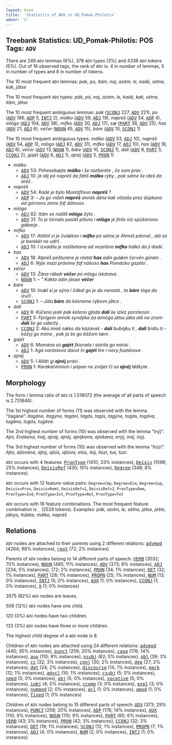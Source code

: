 ```yaml
---
layout: base
title:  'Statistics of ADV in UD_Pomak-Philotis'
udver: '2'
---
```


## Treebank Statistics: UD_Pomak-Philotis: POS Tags: `ADV`

There are 249 `ADV` lemmas (6%), 378 `ADV` types (3%) and 4336 `ADV` tokens (5%).
Out of 16 observed tags, the rank of `ADV` is: 4 in number of lemmas, 5 in number of types and 8 in number of tokens.

The 10 most frequent `ADV` lemmas: <em>pak, po, itám, naj, azám, le, kadé, sétne, kak, játse</em>

The 10 most frequent `ADV` types:  <em>pák, pó, naj, azám, le, kadé, kak, sétne, itám, játse</em>

The 10 most frequent ambiguous lemmas: <em>pak</em> (<tt><a href="qpm_philotis-pos-SCONJ.html">SCONJ</a></tt> 227, <tt><a href="qpm_philotis-pos-ADV.html">ADV</a></tt> 221), <em>po</em> (<tt><a href="qpm_philotis-pos-ADV.html">ADV</a></tt> 186, <tt><a href="qpm_philotis-pos-ADP.html">ADP</a></tt> 5, <tt><a href="qpm_philotis-pos-INTJ.html">INTJ</a></tt> 2), <em>málko</em> (<tt><a href="qpm_philotis-pos-ADV.html">ADV</a></tt> 59, <tt><a href="qpm_philotis-pos-ADJ.html">ADJ</a></tt> 19), <em>napréš</em> (<tt><a href="qpm_philotis-pos-ADV.html">ADV</a></tt> 54, <tt><a href="qpm_philotis-pos-ADP.html">ADP</a></tt> 4), <em>mlógo</em> (<tt><a href="qpm_philotis-pos-ADJ.html">ADJ</a></tt> 104, <tt><a href="qpm_philotis-pos-ADV.html">ADV</a></tt> 38), <em>mífko</em> (<tt><a href="qpm_philotis-pos-ADV.html">ADV</a></tt> 30, <tt><a href="qpm_philotis-pos-ADJ.html">ADJ</a></tt> 17), <em>sæ</em> (<tt><a href="qpm_philotis-pos-PART.html">PART</a></tt> 38, <tt><a href="qpm_philotis-pos-ADV.html">ADV</a></tt> 25), <em>has</em> (<tt><a href="qpm_philotis-pos-ADV.html">ADV</a></tt> 21, <tt><a href="qpm_philotis-pos-ADJ.html">ADJ</a></tt> 6), <em>véčer</em> (<tt><a href="qpm_philotis-pos-NOUN.html">NOUN</a></tt> 45, <tt><a href="qpm_philotis-pos-ADV.html">ADV</a></tt> 15), <em>báre</em> (<tt><a href="qpm_philotis-pos-ADV.html">ADV</a></tt> 10, <tt><a href="qpm_philotis-pos-SCONJ.html">SCONJ</a></tt> 1)

The 10 most frequent ambiguous types:  <em>málko</em> (<tt><a href="qpm_philotis-pos-ADV.html">ADV</a></tt> 53, <tt><a href="qpm_philotis-pos-ADJ.html">ADJ</a></tt> 10), <em>napréš</em> (<tt><a href="qpm_philotis-pos-ADV.html">ADV</a></tt> 54, <tt><a href="qpm_philotis-pos-ADP.html">ADP</a></tt> 3), <em>mlógo</em> (<tt><a href="qpm_philotis-pos-ADJ.html">ADJ</a></tt> 82, <tt><a href="qpm_philotis-pos-ADV.html">ADV</a></tt> 31), <em>mífko</em> (<tt><a href="qpm_philotis-pos-ADV.html">ADV</a></tt> 17, <tt><a href="qpm_philotis-pos-ADJ.html">ADJ</a></tt> 10), <em>has</em> (<tt><a href="qpm_philotis-pos-ADV.html">ADV</a></tt> 18, <tt><a href="qpm_philotis-pos-ADJ.html">ADJ</a></tt> 6), <em>véčer</em> (<tt><a href="qpm_philotis-pos-ADV.html">ADV</a></tt> 13, <tt><a href="qpm_philotis-pos-NOUN.html">NOUN</a></tt> 1), <em>báre</em> (<tt><a href="qpm_philotis-pos-ADV.html">ADV</a></tt> 10, <tt><a href="qpm_philotis-pos-SCONJ.html">SCONJ</a></tt> 1), <em>dalí</em> (<tt><a href="qpm_philotis-pos-ADV.html">ADV</a></tt> 8, <tt><a href="qpm_philotis-pos-PART.html">PART</a></tt> 5, <tt><a href="qpm_philotis-pos-CCONJ.html">CCONJ</a></tt> 2), <em>gajét</em> (<tt><a href="qpm_philotis-pos-ADV.html">ADV</a></tt> 6, <tt><a href="qpm_philotis-pos-ADJ.html">ADJ</a></tt> 1), <em>ajnéj</em> (<tt><a href="qpm_philotis-pos-ADV.html">ADV</a></tt> 5, <tt><a href="qpm_philotis-pos-PRON.html">PRON</a></tt> 1)


* <em>málko</em>
  * <tt><a href="qpm_philotis-pos-ADV.html">ADV</a></tt> 53: <em>Póhesebæjte <b>málko</b> i še razberéte , če som prav .</em>
  * <tt><a href="qpm_philotis-pos-ADJ.html">ADJ</a></tt> 10: <em>já ídij pó napréš da fátiš <b>málko</b> rýby , pak sétne še ídeš da aréš .</em>
* <em>napréš</em>
  * <tt><a href="qpm_philotis-pos-ADV.html">ADV</a></tt> 54: <em>Kadé je býlo Mustáfčevo <b>napréš</b> ?</em>
  * <tt><a href="qpm_philotis-pos-ADP.html">ADP</a></tt> 3: <em>- Ja go vídeh <b>napréš</b> annók déne kak vlízašo prez dúpkono ad górnono zéme faf dólnoso .</em>
* <em>mlógo</em>
  * <tt><a href="qpm_philotis-pos-ADJ.html">ADJ</a></tt> 82: <em>Itám so našlíli <b>mlógo</b> žýto .</em>
  * <tt><a href="qpm_philotis-pos-ADV.html">ADV</a></tt> 31: <em>To je tórnalo paslét pítono i <b>mlógo</b> jé fírilo niz spúšanono gábarje .</em>
* <em>mífko</em>
  * <tt><a href="qpm_philotis-pos-ADV.html">ADV</a></tt> 17: <em>Atišlól sí je čulǽkon i <b>mífko</b> pó sétne je Ahmét pánnal , alá só je berekét ne udríl .</em>
  * <tt><a href="qpm_philotis-pos-ADJ.html">ADJ</a></tt> 10: <em>I izvádila je máštehana ad vezelóno <b>mífko</b> halkó da jí dadé .</em>
* <em>has</em>
  * <tt><a href="qpm_philotis-pos-ADV.html">ADV</a></tt> 18: <em>Atpréš péšturane je rástal <b>has</b> adín gulǽm červén góram .</em>
  * <tt><a href="qpm_philotis-pos-ADJ.html">ADJ</a></tt> 6: <em>Nýje inazí právime faf nášoso <b>has</b> Pomácko gazéto .</em>
* <em>véčer</em>
  * <tt><a href="qpm_philotis-pos-ADV.html">ADV</a></tt> 13: <em>Žána rábati <b>véčer</b> pó mlógu iskárava .</em>
  * <tt><a href="qpm_philotis-pos-NOUN.html">NOUN</a></tt> 1: <em>– " Kákta adín jásan <b>véčer</b></em>
* <em>báre</em>
  * <tt><a href="qpm_philotis-pos-ADV.html">ADV</a></tt> 10: <em>Imǽl sí je sýna i čákal go je da narasté , ta <b>báre</b> tóga da izučí .</em>
  * <tt><a href="qpm_philotis-pos-SCONJ.html">SCONJ</a></tt> 1: <em>– Jála <b>báre</b> da kósneme rýbovo játce .</em>
* <em>dalí</em>
  * <tt><a href="qpm_philotis-pos-ADV.html">ADV</a></tt> 8: <em>Kúčeno jedé pak kóteno gļóda <b>dalí</b> še izléz pórsteņon .</em>
  * <tt><a href="qpm_philotis-pos-PART.html">PART</a></tt> 5: <em>Fprígom annók syndýka za annóga játse jáka alá na znom <b>dalí</b> še go udaržý .</em>
  * <tt><a href="qpm_philotis-pos-CCONJ.html">CCONJ</a></tt> 2: <em>Akú ímaš nǽko da kázavaš - <b>dalí</b> bubájku ti , <b>dalí</b> brátu ti - kážyj go móne , pak ja še go kážom tæm .</em>
* <em>gajét</em>
  * <tt><a href="qpm_philotis-pos-ADV.html">ADV</a></tt> 6: <em>Momána só <b>gajét</b> fkísnala i stórila go mínisi .</em>
  * <tt><a href="qpm_philotis-pos-ADJ.html">ADJ</a></tt> 1: <em>Agá narástova dávot hi <b>gajét</b> líre i nóvy fustánove .</em>
* <em>ajnéj</em>
  * <tt><a href="qpm_philotis-pos-ADV.html">ADV</a></tt> 5: <em>I Alláh gi <b>ajnéj</b> právi .</em>
  * <tt><a href="qpm_philotis-pos-PRON.html">PRON</a></tt> 1: <em>Karakačéninon i pópan ne znájet či sa <b>ajnéj</b> tǿškyte .</em>

## Morphology

The form / lemma ratio of `ADV` is 1.518072 (the average of all parts of speech is 2.731846).

The 1st highest number of forms (11) was observed with the lemma “itagáne”: <em>itagáne, itagýne, tagáni, tagás, tagís, tagýne, togás, togáva, tugána, tugás, tugáva</em>.

The 2nd highest number of forms (10) was observed with the lemma “inýj”: <em>Ajní, Enékana, Ináj, ajnáj, ajnéj, ajníjkana, ajníkana, enýj, inéj, inýj</em>.

The 3rd highest number of forms (10) was observed with the lemma “itúzi”: <em>Ajtú, ajtóvana, ajtúj, ajtús, ajtúva, etús, itúj, itúzi, tus, túzi</em>.

`ADV` occurs with 4 features: <tt><a href="qpm_philotis-feat-PronType.html">PronType</a></tt> (1410; 33% instances), <tt><a href="qpm_philotis-feat-Deixis.html">Deixis</a></tt> (1096; 25% instances), <tt><a href="qpm_philotis-feat-DeixisRef.html">DeixisRef</a></tt> (430; 10% instances), <tt><a href="qpm_philotis-feat-Degree.html">Degree</a></tt> (348; 8% instances)

`ADV` occurs with 12 feature-value pairs: `Degree=Cmp`, `Degree=Dim`, `Degree=Sup`, `Deixis=Prox`, `Deixis=Remt`, `DeixisRef=1`, `DeixisRef=2`, `PronType=Dem`, `PronType=Ind`, `PronType=Int`, `PronType=Rel`, `PronType=Tot`

`ADV` occurs with 16 feature combinations.
The most frequent feature combination is `_` (2529 tokens).
Examples: <em>pák, azám, le, sétne, játse, jéšte, jálnys, húbbe, málko, napréš</em>


## Relations

`ADV` nodes are attached to their parents using 2 different relations: <tt><a href="qpm_philotis-dep-advmod.html">advmod</a></tt> (4264; 98% instances), <tt><a href="qpm_philotis-dep-root.html">root</a></tt> (72; 2% instances)

Parents of `ADV` nodes belong to 14 different parts of speech: <tt><a href="qpm_philotis-pos-VERB.html">VERB</a></tt> (3032; 70% instances), <tt><a href="qpm_philotis-pos-NOUN.html">NOUN</a></tt> (485; 11% instances), <tt><a href="qpm_philotis-pos-ADV.html">ADV</a></tt> (373; 9% instances), <tt><a href="qpm_philotis-pos-ADJ.html">ADJ</a></tt> (234; 5% instances),  (72; 2% instances), <tt><a href="qpm_philotis-pos-PRON.html">PRON</a></tt> (34; 1% instances), <tt><a href="qpm_philotis-pos-DET.html">DET</a></tt> (32; 1% instances), <tt><a href="qpm_philotis-pos-PART.html">PART</a></tt> (28; 1% instances), <tt><a href="qpm_philotis-pos-PROPN.html">PROPN</a></tt> (25; 1% instances), <tt><a href="qpm_philotis-pos-NUM.html">NUM</a></tt> (13; 0% instances), <tt><a href="qpm_philotis-pos-INTJ.html">INTJ</a></tt> (5; 0% instances), <tt><a href="qpm_philotis-pos-AUX.html">AUX</a></tt> (1; 0% instances), <tt><a href="qpm_philotis-pos-CCONJ.html">CCONJ</a></tt> (1; 0% instances), <tt><a href="qpm_philotis-pos-X.html">X</a></tt> (1; 0% instances)

3575 (82%) `ADV` nodes are leaves.

508 (12%) `ADV` nodes have one child.

120 (3%) `ADV` nodes have two children.

133 (3%) `ADV` nodes have three or more children.

The highest child degree of a `ADV` node is 8.

Children of `ADV` nodes are attached using 24 different relations: <tt><a href="qpm_philotis-dep-advmod.html">advmod</a></tt> (440; 35% instances), <tt><a href="qpm_philotis-dep-punct.html">punct</a></tt> (259; 20% instances), <tt><a href="qpm_philotis-dep-case.html">case</a></tt> (176; 14% instances), <tt><a href="qpm_philotis-dep-aux.html">aux</a></tt> (110; 9% instances), <tt><a href="qpm_philotis-dep-nsubj.html">nsubj</a></tt> (62; 5% instances), <tt><a href="qpm_philotis-dep-obl.html">obl</a></tt> (39; 3% instances), <tt><a href="qpm_philotis-dep-cc.html">cc</a></tt> (32; 3% instances), <tt><a href="qpm_philotis-dep-conj.html">conj</a></tt> (30; 2% instances), <tt><a href="qpm_philotis-dep-dep.html">dep</a></tt> (27; 2% instances), <tt><a href="qpm_philotis-dep-det.html">det</a></tt> (24; 2% instances), <tt><a href="qpm_philotis-dep-discourse.html">discourse</a></tt> (14; 1% instances), <tt><a href="qpm_philotis-dep-mark.html">mark</a></tt> (12; 1% instances), <tt><a href="qpm_philotis-dep-advcl.html">advcl</a></tt> (10; 1% instances), <tt><a href="qpm_philotis-dep-csubj.html">csubj</a></tt> (5; 0% instances), <tt><a href="qpm_philotis-dep-nmod.html">nmod</a></tt> (5; 0% instances), <tt><a href="qpm_philotis-dep-obj.html">obj</a></tt> (5; 0% instances), <tt><a href="qpm_philotis-dep-vocative.html">vocative</a></tt> (5; 0% instances), <tt><a href="qpm_philotis-dep-iobj.html">iobj</a></tt> (4; 0% instances), <tt><a href="qpm_philotis-dep-ccomp.html">ccomp</a></tt> (3; 0% instances), <tt><a href="qpm_philotis-dep-expl.html">expl</a></tt> (3; 0% instances), <tt><a href="qpm_philotis-dep-nummod.html">nummod</a></tt> (2; 0% instances), <tt><a href="qpm_philotis-dep-acl.html">acl</a></tt> (1; 0% instances), <tt><a href="qpm_philotis-dep-amod.html">amod</a></tt> (1; 0% instances), <tt><a href="qpm_philotis-dep-fixed.html">fixed</a></tt> (1; 0% instances)

Children of `ADV` nodes belong to 15 different parts of speech: <tt><a href="qpm_philotis-pos-ADV.html">ADV</a></tt> (373; 29% instances), <tt><a href="qpm_philotis-pos-PUNCT.html">PUNCT</a></tt> (259; 20% instances), <tt><a href="qpm_philotis-pos-ADP.html">ADP</a></tt> (176; 14% instances), <tt><a href="qpm_philotis-pos-AUX.html">AUX</a></tt> (110; 9% instances), <tt><a href="qpm_philotis-pos-NOUN.html">NOUN</a></tt> (110; 9% instances), <tt><a href="qpm_philotis-pos-PART.html">PART</a></tt> (80; 6% instances), <tt><a href="qpm_philotis-pos-VERB.html">VERB</a></tt> (43; 3% instances), <tt><a href="qpm_philotis-pos-PRON.html">PRON</a></tt> (42; 3% instances), <tt><a href="qpm_philotis-pos-CCONJ.html">CCONJ</a></tt> (32; 3% instances), <tt><a href="qpm_philotis-pos-DET.html">DET</a></tt> (19; 1% instances), <tt><a href="qpm_philotis-pos-SCONJ.html">SCONJ</a></tt> (12; 1% instances), <tt><a href="qpm_philotis-pos-PROPN.html">PROPN</a></tt> (7; 1% instances), <tt><a href="qpm_philotis-pos-ADJ.html">ADJ</a></tt> (4; 0% instances), <tt><a href="qpm_philotis-pos-NUM.html">NUM</a></tt> (2; 0% instances), <tt><a href="qpm_philotis-pos-INTJ.html">INTJ</a></tt> (1; 0% instances)

